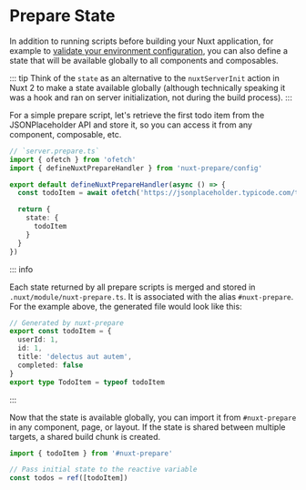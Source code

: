 # Prepare State

In addition to running scripts before building your Nuxt application, for example to [validate your environment configuration](/guide/example-env-validation), you can also define a state that will be available globally to all components and composables.

::: tip
Think of the `state` as an alternative to the `nuxtServerInit` action in Nuxt 2 to make a state available globally (although technically speaking it was a hook and ran on server initialization, not during the build process).
:::

For a simple prepare script, let's retrieve the first todo item from the JSONPlaceholder API and store it, so you can access it from any component, composable, etc.

```ts
// `server.prepare.ts`
import { ofetch } from 'ofetch'
import { defineNuxtPrepareHandler } from 'nuxt-prepare/config'

export default defineNuxtPrepareHandler(async () => {
  const todoItem = await ofetch('https://jsonplaceholder.typicode.com/todos/1')

  return {
    state: {
      todoItem
    }
  }
})
```

::: info

Each state returned by all prepare scripts is merged and stored in `.nuxt/module/nuxt-prepare.ts`. It is associated with the alias `#nuxt-prepare`. For the example above, the generated file would look like this:

```ts
// Generated by nuxt-prepare
export const todoItem = {
  userId: 1,
  id: 1,
  title: 'delectus aut autem',
  completed: false
}
export type TodoItem = typeof todoItem
```

:::

Now that the state is available globally, you can import it from `#nuxt-prepare` in any component, page, or layout. If the state is shared between multiple targets, a shared build chunk is created.

```ts
import { todoItem } from '#nuxt-prepare'

// Pass initial state to the reactive variable
const todos = ref([todoItem])
```
